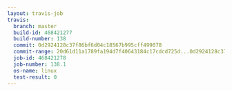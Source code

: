 ```yaml
---
layout: travis-job
travis:
  branch: master
  build-id: 468421277
  build-number: 138
  commit: 0d2924128c37f86bf6d04c18567b995cff499078
  commit-range: 20d61d11a1789fa194d7f40643184c17cdcd725d...0d2924128c37f86bf6d04c18567b995cff499078
  job-id: 468421278
  job-number: 138.1
  os-name: linux
  test-result: 0
---
```

